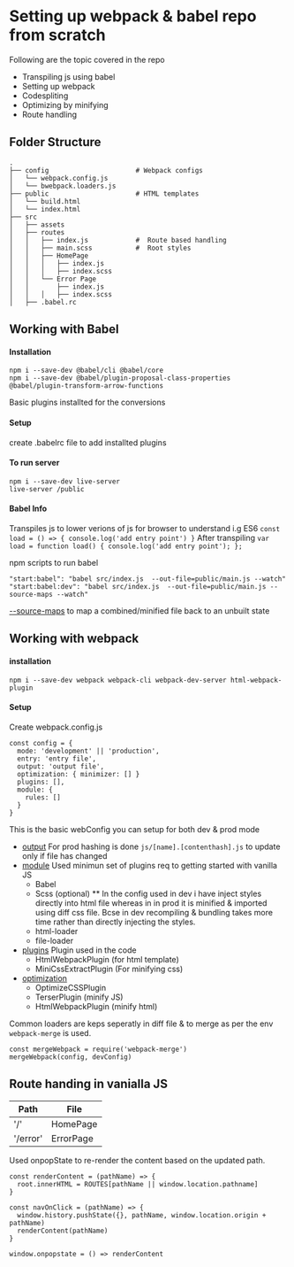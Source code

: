 # Setting up webpack & babel repo from scratch

Following are the topic covered in the repo
  - Transpiling js using babel
  - Setting up webpack
  - Codespliting
  - Optimizing by minifying
  - Route handling

## Folder Structure
```
.
├── config                      # Webpack configs
│   └── webpack.config.js       
│   └── bwebpack.loaders.js     
├── public                      # HTML templates
│   └── build.html              
│   └── index.html              
├── src                     
│   ├── assets                          
│   ├── routes
│   │   ├── index.js            #  Route based handling
│   │   ├── main.scss           #  Root styles
│   │   ├── HomePage             
│   │   │   ├── index.js     
│   │   │   ├── index.scss  
│   │   └── Error Page       
│   │       ├── index.js    
│   │   │   ├── index.scss 
│   ├── .babel.rc   
```



## Working with Babel
#### Installation
```
npm i --save-dev @babel/cli @babel/core
npm i --save-dev @babel/plugin-proposal-class-properties @babel/plugin-transform-arrow-functions
```
Basic plugins installted for the conversions
#### Setup
create .babelrc file to add installted plugins
#### To run server
```
npm i --save-dev live-server
live-server /public
```

#### Babel Info
Transpiles js to lower verions of js for browser to understand
i.g
ES6
`const load = () => { console.log('add entry point') }`
After transpiling
`
var load = function load() {
  console.log('add entry point');
};
`

npm scripts to run babel
```
"start:babel": "babel src/index.js  --out-file=public/main.js --watch"
"start:babel:dev": "babel src/index.js  --out-file=public/main.js --source-maps --watch"
```
[--source-maps][sourcemapRef] to map a combined/minified file back to an unbuilt state

[sourcemapRef]: https://www.html5rocks.com/en/tutorials/developertools/sourcemaps/


## Working with webpack

#### installation
```
npm i --save-dev webpack webpack-cli webpack-dev-server html-webpack-plugin
```
#### Setup
Create webpack.config.js
```
const config = {
  mode: 'development' || 'production',
  entry: 'entry file',
  output: 'output file',
  optimization: { minimizer: [] }
  plugins: [],
  module: {
    rules: []
  }
}
```
This is the basic webConfig you can setup for both dev & prod mode
- [output][wb-output]
    For prod  hashing is done `js/[name].[contenthash].js` to update only if file has changed
- [module][wb-module]
    Used minimun set of plugins req to getting started with vanilla JS
    - Babel
    - Scss (optional)
     ** In the config used in dev i have inject styles directly into html file whereas in in prod it is minified & imported  using diff css file. Bcse in dev recompiling & bundling takes more time rather than directly injecting the styles.
    - html-loader
    - file-loader
- [plugins][wb-plugin]
 Plugin used in the code
    - HtmlWebpackPlugin (for html template)
    - MiniCssExtractPlugin (For minifying css)
- [optimization][wb-optmization] 
    - OptimizeCSSPlugin
    - TerserPlugin (minify JS)
    - HtmlWebpackPlugin (minify html)

Common loaders are keps seperatly in diff file & to merge as per the env
`webpack-merge` is used.
```
const mergeWebpack = require('webpack-merge')
mergeWebpack(config, devConfig)
```
  
## Route handing in vanialla JS
| Path | File |
| ------ | ------ |
| '/' | HomePage |
| '/error' | ErrorPage |

Used onpopState to  re-render the content based on the updated path.
```
const renderContent = (pathName) => {
  root.innerHTML = ROUTES[pathName || window.location.pathname]
}

const navOnClick = (pathName) => {
  window.history.pushState({}, pathName, window.location.origin + pathName)
  renderContent(pathName)
}

window.onpopstate = () => renderContent
```


[wb-plugin]: https://webpack.js.org/plugins/
[wb-module]: https://webpack.js.org/configuration/module/
[wb-output]: https://webpack.js.org/configuration/output/
[wb-optmization]: https://webpack.js.org/configuration/optimization/
